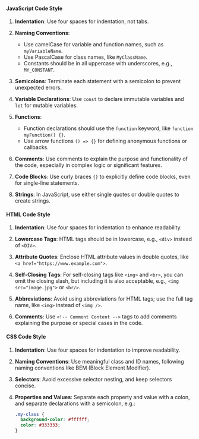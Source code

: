#### JavaScript Code Style

1. **Indentation**: Use four spaces for indentation, not tabs.

2. **Naming Conventions**:
   - Use camelCase for variable and function names, such as `myVariableName`.
   - Use PascalCase for class names, like `MyClassName`.
   - Constants should be in all uppercase with underscores, e.g., `MY_CONSTANT`.

3. **Semicolons**: Terminate each statement with a semicolon to prevent unexpected errors.

4. **Variable Declarations**: Use `const` to declare immutable variables and `let` for mutable variables.

5. **Functions**:
   - Function declarations should use the `function` keyword, like `function myFunction() {}`.
   - Use arrow functions `() => {}` for defining anonymous functions or callbacks.

6. **Comments**: Use comments to explain the purpose and functionality of the code, especially in complex logic or significant features.

7. **Code Blocks**: Use curly braces `{}` to explicitly define code blocks, even for single-line statements.

8. **Strings**: In JavaScript, use either single quotes or double quotes to create strings.


#### HTML Code Style

1. **Indentation**: Use four spaces for indentation to enhance readability.

2. **Lowercase Tags**: HTML tags should be in lowercase, e.g., `<div>` instead of `<DIV>`.

3. **Attribute Quotes**: Enclose HTML attribute values in double quotes, like `<a href="https://www.example.com">`.

4. **Self-Closing Tags**: For self-closing tags like `<img>` and `<br>`, you can omit the closing slash, but including it is also acceptable, e.g., `<img src="image.jpg">` or `<br/>`.

5. **Abbreviations**: Avoid using abbreviations for HTML tags; use the full tag name, like `<img>` instead of `<img />`.

6. **Comments**: Use `<!-- Comment Content -->` tags to add comments explaining the purpose or special cases in the code.


#### CSS Code Style

1. **Indentation**: Use four spaces for indentation to improve readability.

2. **Naming Conventions**: Use meaningful class and ID names, following naming conventions like BEM (Block Element Modifier).

3. **Selectors**: Avoid excessive selector nesting, and keep selectors concise.

4. **Properties and Values**: Separate each property and value with a colon, and separate declarations with a semicolon, e.g.:
   ```css
   .my-class {
     background-color: #ffffff;
     color: #333333;
   }
